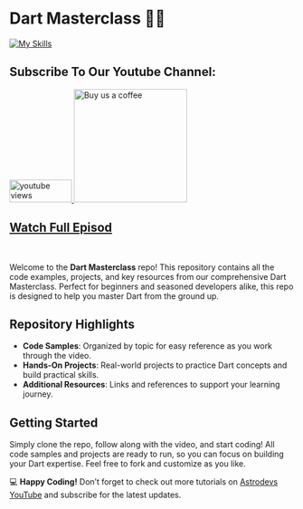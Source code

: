 # Dart Masterclass 🎉🚀
[![My Skills](https://skillicons.dev/icons?i=dart,vscode)](https://skillicons.dev)

## Subscribe To Our Youtube Channel:
<a href="https://www.youtube.com/channel/UC4ApVhMrdGexO2KOWxZDOTw">
 <img width="110" height="40"  alt="youtube views" src="https://custom-icon-badges.demolab.com/badge/Youtube-red.svg?logo=youtube&logoSource=feather&logoColor=white]"/>
</a>

<a href="https://www.buymeacoffee.com/astrodevs" target="_blank">
  <img src="https://cdn.buymeacoffee.com/buttons/v2/default-blue.png" alt="Buy us a coffee" width="200"/>
</a>


<h2>
<a href="https://www.youtube.com/watch?v=k8IB9Kq3cUU">
 Watch Full Episod
</a>
</h2>
<br/>

Welcome to the **Dart Masterclass** repo! This repository contains all the code examples, projects, and key resources from our comprehensive Dart Masterclass. Perfect for beginners and seasoned developers alike, this repo is designed to help you master Dart from the ground up.

## Repository Highlights
- **Code Samples**: Organized by topic for easy reference as you work through the video.
- **Hands-On Projects**: Real-world projects to practice Dart concepts and build practical skills.
- **Additional Resources**: Links and references to support your learning journey.

## Getting Started
Simply clone the repo, follow along with the video, and start coding! All code samples and projects are ready to run, so you can focus on building your Dart expertise. Feel free to fork and customize as you like.

💻 **Happy Coding!** Don’t forget to check out more tutorials on [Astrodevs YouTube](https://www.youtube.com/Astrodevs) and subscribe for the latest updates.
